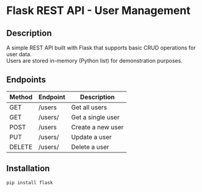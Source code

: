 # Flask REST API - User Management

## Description
A simple REST API built with Flask that supports basic CRUD operations for user data.  
Users are stored in-memory (Python list) for demonstration purposes.

## Endpoints
| Method | Endpoint           | Description          |
|--------|--------------------|----------------------|
| GET    | /users             | Get all users        |
| GET    | /users/<id>        | Get a single user    |
| POST   | /users             | Create a new user    |
| PUT    | /users/<id>        | Update a user        |
| DELETE | /users/<id>        | Delete a user        |

## Installation
```bash
pip install flask
